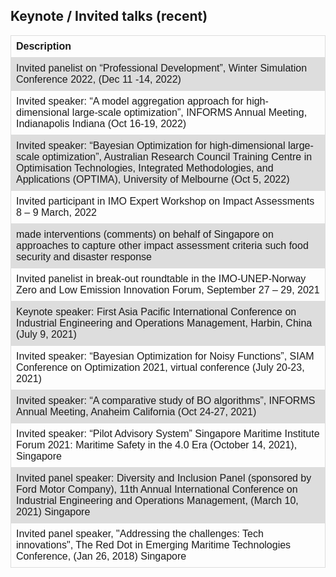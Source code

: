<!--
layout: archive
title: " "
permalink: /talks/
author_profile: true
-->

## Keynote / Invited talks (recent)
<html>

<style>
table {
  font-family: arial, sans-serif;
  border-collapse: collapse;
  width: 100%;
}

td, th {
  border: 1px solid #dddddd;
  text-align: left;
  padding: 8px;
}

tr:nth-child(even) {
  background-color: #dddddd;
}
</style>

<body>

<table>
<tr>
<th>Description</th>
</tr>
<tr>
<td>Invited panelist on “Professional Development”, Winter Simulation Conference 2022, (Dec 11 -14, 2022)</td>
</tr>
<tr>
<td>Invited speaker: “A model aggregation approach for high-dimensional large-scale optimization”, INFORMS Annual Meeting, Indianapolis Indiana (Oct 16-19, 2022)</td>
</tr>
<tr>
<td>Invited speaker: “Bayesian Optimization for high-dimensional large-scale optimization”, Australian Research Council Training Centre in Optimisation Technologies, Integrated Methodologies, and Applications (OPTIMA), University of Melbourne (Oct 5, 2022)</td>
</tr>
<tr>
<td>Invited participant in IMO Expert Workshop on Impact Assessments 8 – 9 March, 2022</td>
</tr>
<tr>
<td>made interventions (comments) on behalf of Singapore on approaches to capture other impact assessment criteria such food security and disaster response</td>
</tr>
<tr>
<td>Invited panelist in break-out roundtable in the IMO-UNEP-Norway Zero and Low Emission Innovation Forum, September 27 – 29, 2021</td>
</tr>
<tr>
<td>Keynote speaker: First Asia Pacific International Conference on Industrial Engineering and Operations Management, Harbin, China (July 9, 2021)</td>
</tr>
<tr>
<td>Invited speaker: “Bayesian Optimization for Noisy Functions”, SIAM Conference on Optimization 2021, virtual conference (July 20-23, 2021)</td>
</tr>
<tr>
<td>Invited speaker: “A comparative study of BO algorithms”, INFORMS Annual Meeting, Anaheim California (Oct 24-27, 2021)</td>
</tr>
<tr>
<td>Invited speaker: “Pilot Advisory System” Singapore Maritime Institute Forum 2021: Maritime Safety in the 4.0 Era (October 14, 2021), Singapore</td>
</tr>
<tr>
<td>Invited panel speaker: Diversity and Inclusion Panel (sponsored by Ford Motor Company), 11th Annual International Conference on Industrial Engineering and Operations Management, (March 10, 2021) Singapore</td>
</tr>
<tr>
<td>Invited panel speaker, "Addressing the challenges: Tech innovations", The Red Dot in Emerging Maritime Technologies Conference, (Jan 26, 2018) Singapore </td>
</tr>
</table>
</body>
</html>


